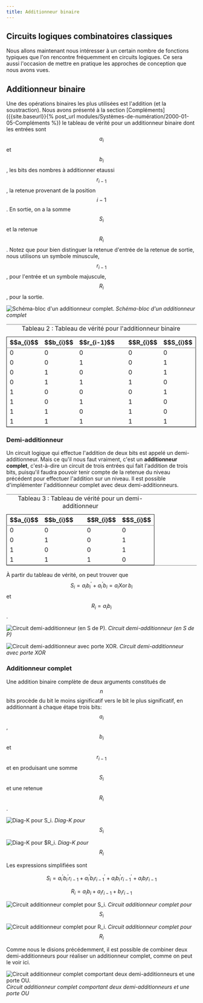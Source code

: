 ```yaml
---
title: Additionneur binaire
---
```


## Circuits logiques combinatoires classiques

Nous allons maintenant nous intéresser à un certain nombre de
fonctions typiques que l'on rencontre fréquemment en circuits
logiques. Ce sera aussi l'occasion de mettre en pratique les approches
de conception que nous avons vues.


## Additionneur binaire

Une des opérations binaires les plus utilisées est l'addition (et la
soustraction). Nous avons présenté à la section
[Compléments]({{site.baseurl}}{% post_url
modules/Systèmes-de-numération/2000-01-05-Compléments %}) le tableau
de vérité pour un additionneur binaire dont les entrées sont $$a_{i}$$
et $$b_{i}$$, les bits des nombres à additionner etaussi $$r_{i-1}$$,
la retenue provenant de la position $$i-1$$. En sortie, on a la somme
$$S_{i}$$ et la retenue $$R_{i}$$. Notez que pour bien distinguer la
retenue d'entrée de la retenue de sortie, nous utilisons un symbole
minuscule, $$r_{i-1}$$, pour l'entrée et un symbole majuscule,
$$R_{i}$$, pour la sortie.

![Schéma-bloc d'un additionneur complet.]({{site.baseurl}}/img/additionneur.png "Additionneur complet")
*Schéma-bloc d'un additionneur complet*

<table id="org18af8cd" border="2" cellspacing="0" cellpadding="6" rules="groups" frame="hsides">
<caption class="t-above"><span class="table-number">Tableau 2 :</span> Tableau de vérité pour l'additionneur binaire</caption>

<colgroup>
<col  class="org-right" />

<col  class="org-right" />

<col  class="org-right" />

<col  class="org-left" />

<col  class="org-right" />

<col  class="org-right" />
</colgroup>
<thead>
<tr>
<th scope="col" class="org-right">$$a_{i}$$</th>
<th scope="col" class="org-right">$$b_{i}$$</th>
<th scope="col" class="org-right">$$r_{i-1}$$</th>
<th scope="col" class="org-left">&#xa0;</th>
<th scope="col" class="org-right">$$R_{i}$$</th>
<th scope="col" class="org-right">$$S_{i}$$</th>
</tr>
</thead>

<tbody>
<tr>
<td class="org-right">0</td>
<td class="org-right">0</td>
<td class="org-right">0</td>
<td class="org-left">&#xa0;</td>
<td class="org-right">0</td>
<td class="org-right">0</td>
</tr>


<tr>
<td class="org-right">0</td>
<td class="org-right">0</td>
<td class="org-right">1</td>
<td class="org-left">&#xa0;</td>
<td class="org-right">0</td>
<td class="org-right">1</td>
</tr>


<tr>
<td class="org-right">0</td>
<td class="org-right">1</td>
<td class="org-right">0</td>
<td class="org-left">&#xa0;</td>
<td class="org-right">0</td>
<td class="org-right">1</td>
</tr>


<tr>
<td class="org-right">0</td>
<td class="org-right">1</td>
<td class="org-right">1</td>
<td class="org-left">&#xa0;</td>
<td class="org-right">1</td>
<td class="org-right">0</td>
</tr>


<tr>
<td class="org-right">1</td>
<td class="org-right">0</td>
<td class="org-right">0</td>
<td class="org-left">&#xa0;</td>
<td class="org-right">0</td>
<td class="org-right">1</td>
</tr>


<tr>
<td class="org-right">1</td>
<td class="org-right">0</td>
<td class="org-right">1</td>
<td class="org-left">&#xa0;</td>
<td class="org-right">1</td>
<td class="org-right">0</td>
</tr>


<tr>
<td class="org-right">1</td>
<td class="org-right">1</td>
<td class="org-right">0</td>
<td class="org-left">&#xa0;</td>
<td class="org-right">1</td>
<td class="org-right">0</td>
</tr>


<tr>
<td class="org-right">1</td>
<td class="org-right">1</td>
<td class="org-right">1</td>
<td class="org-left">&#xa0;</td>
<td class="org-right">1</td>
<td class="org-right">1</td>
</tr>
</tbody>
</table>


### Demi-additionneur

Un circuit logique qui effectue l'addition de deux bits est appelé un
demi-additionneur. Mais ce qu'il nous faut vraiment, c'est un
**additionneur complet**, c'est-à-dire un circuit de trois entrées qui fait l'addition de
trois bits, puisqu'il faudra pouvoir tenir compte de la retenue du
niveau précédent pour effectuer l'addition sur un niveau. Il est
possible d'implémenter l'additionneur complet avec deux
demi-additionneurs.

<table id="org3332911" border="2" cellspacing="0" cellpadding="6" rules="groups" frame="hsides">
<caption class="t-above"><span class="table-number">Tableau 3 :</span> Tableau de vérité pour un demi-additionneur</caption>

<colgroup>
<col  class="org-right" />

<col  class="org-right" />

<col  class="org-left" />

<col  class="org-right" />

<col  class="org-right" />
</colgroup>
<thead>
<tr>
<th scope="col" class="org-right">$$a_{i}$$</th>
<th scope="col" class="org-right">$$b_{i}$$</th>
<th scope="col" class="org-left">&#xa0;</th>
<th scope="col" class="org-right">$$R_{i}$$</th>
<th scope="col" class="org-right">$$S_{i}$$</th>
</tr>
</thead>

<tbody>
<tr>
<td class="org-right">0</td>
<td class="org-right">0</td>
<td class="org-left">&#xa0;</td>
<td class="org-right">0</td>
<td class="org-right">0</td>
</tr>


<tr>
<td class="org-right">0</td>
<td class="org-right">1</td>
<td class="org-left">&#xa0;</td>
<td class="org-right">0</td>
<td class="org-right">1</td>
</tr>


<tr>
<td class="org-right">1</td>
<td class="org-right">0</td>
<td class="org-left">&#xa0;</td>
<td class="org-right">0</td>
<td class="org-right">1</td>
</tr>


<tr>
<td class="org-right">1</td>
<td class="org-right">1</td>
<td class="org-left">&#xa0;</td>
<td class="org-right">1</td>
<td class="org-right">0</td>
</tr>
</tbody>
</table>

À partir du tableau de vérité, on peut trouver que $$S_{i} = a_i
b_i^\prime + a_i^\prime b_i = a_i \operatorname{Xor}  b_i $$ et $$R_{i} = a_i b_i $$.

![Circuit demi-additionneur (en S de P).]({{site.baseurl}}/img/demi_add2.svg "Circuit demi-additionneur (en S de P)")
*Circuit demi-additionneur (en S de P)*

![Circuit demi-additionneur avec porte XOR.]({{site.baseurl}}/img/demi_add.svg "Circuit demi-additionneur avec porte XOR")
*Circuit demi-additionneur avec porte XOR*

### Additionneur complet

Une addition binaire complète de deux arguments constitués de $$n$$
bits procède du bit le moins significatif vers le bit le plus
significatif, en additionnant à chaque étape trois bits: $$a_{i}$$,
$$b_{i}$$ et $$r_{i-1}$$ et en produisant une somme $$S_{i}$$ et une
retenue $$R_{i}$$.

![Diag-K pour S_i.]({{site.baseurl}}/img/kmapSi_fulladder.svg "Diag-K pour $$S_i$$")
*Diag-K pour $$S_i$$*

![Diag-K pour $R_i.]({{site.baseurl}}/img/kmap3fulladderR.svg "Diag-K pour $$R_i$$")
*Diag-K pour $$R_i$$*

Les expressions simplifiées sont 

$$ S_{i} = a_i^\prime b_i^\prime r_{i-1} + a_i^\prime b_i
r_{i-1}^\prime + a_i b_i^\prime r_{i-1}^\prime + a_i b_i r_{i-1} $$

$$ R_{i} = a_i b_i + a_i r_{i-1} + b_i r_{i-1} $$

![Circuit additionneur complet pour S_i.]({{site.baseurl}}/img/fulladderS.svg "Circuit additionneur complet $$S_i$$")
*Circuit additionneur complet pour $$S_i$$*

![Circuit additionneur complet pour R_i.]({{site.baseurl}}/img/fulladderR.svg "Circuit additionneur complet $$R_i$$")
*Circuit additionneur complet pour $$R_i$$*

Comme nous le disions précédemment, il est possible de combiner deux
demi-additionneurs pour réaliser un additionneur complet, comme on peut le voir ici.

![Circuit additionneur complet comportant deux demi-additionneurs et une porte OU.]({{site.baseurl}}/img/fulladderxor.svg "Circuit additionneur complet avec deux demi-additionneurs et une porte OU")
*Circuit additionneur complet comportant deux demi-additionneurs et une porte OU*


